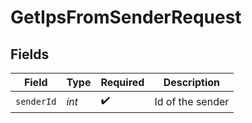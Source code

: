 # GetIpsFromSenderRequest


## Fields

| Field              | Type               | Required           | Description        |
| ------------------ | ------------------ | ------------------ | ------------------ |
| `senderId`         | *int*              | :heavy_check_mark: | Id of the sender   |